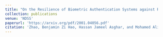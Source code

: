 ```yaml
---
title: "On the Resilience of Biometric Authentication Systems against Random Inputs"
collection: publications
venue: 'NDSS'
paperurl: 'https://arxiv.org/pdf/2001.04056.pdf'
citation: 'Zhao, Benjamin Zi Hao, Hassan Jameel Asghar, and Mohamed Ali Kaafar.(2020). &quot;On the Resilience of Biometric Authentication Systems against Random Inputs.&quot; <i>NDSS</i>.'
---
```


